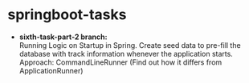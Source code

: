 # springboot-tasks
- **sixth-task-part-2 branch:**  
Running Logic on Startup in Spring. Create seed data to pre-fill the database with track
information whenever the application starts.
Approach: CommandLineRunner (Find out how it differs from ApplicationRunner)
